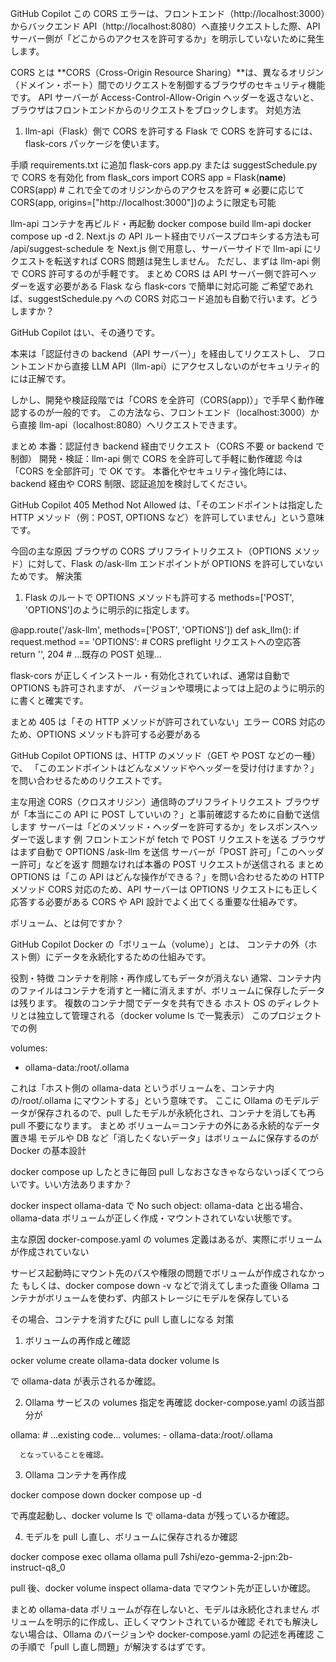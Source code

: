 GitHub Copilot
この CORS エラーは、フロントエンド（http://localhost:3000）からバックエンド API（http://localhost:8080）へ直接リクエストした際、API サーバー側が「どこからのアクセスを許可するか」を明示していないために発生します。

CORS とは
**CORS（Cross-Origin Resource Sharing）**は、異なるオリジン（ドメイン・ポート）間でのリクエストを制御するブラウザのセキュリティ機能です。
API サーバーが Access-Control-Allow-Origin ヘッダーを返さないと、ブラウザはフロントエンドからのリクエストをブロックします。
対処方法

1. llm-api（Flask）側で CORS を許可する
   Flask で CORS を許可するには、flask-cors パッケージを使います。

手順
requirements.txt に追加
flask-cors
app.py または suggestSchedule.py で CORS を有効化
from flask_cors import CORS
app = Flask(**name**)
CORS(app) # これで全てのオリジンからのアクセスを許可
※ 必要に応じて CORS(app, origins=["http://localhost:3000"])のように限定も可能

llm-api コンテナを再ビルド・再起動
docker compose build llm-api
docker compose up -d 2. Next.js の API ルート経由でリバースプロキシする方法も可
/api/suggest-schedule を Next.js 側で用意し、サーバーサイドで llm-api にリクエストを転送すれば CORS 問題は発生しません。
ただし、まずは llm-api 側で CORS 許可するのが手軽です。
まとめ
CORS は API サーバー側で許可ヘッダーを返す必要がある
Flask なら flask-cors で簡単に対応可能
ご希望であれば、suggestSchedule.py への CORS 対応コード追加も自動で行います。どうしますか？

GitHub Copilot
はい、その通りです。

本来は「認証付きの backend（API サーバー）」を経由してリクエストし、
フロントエンドから直接 LLM API（llm-api）にアクセスしないのがセキュリティ的には正解です。

しかし、開発や検証段階では「CORS を全許可（CORS(app)）」で手早く動作確認するのが一般的です。
この方法なら、フロントエンド（localhost:3000）から直接 llm-api（localhost:8080）へリクエストできます。

まとめ
本番：認証付き backend 経由でリクエスト（CORS 不要 or backend で制御）
開発・検証：llm-api 側で CORS を全許可して手軽に動作確認
今は「CORS を全部許可」で OK です。
本番化やセキュリティ強化時には、backend 経由や CORS 制限、認証追加を検討してください。

GitHub Copilot
405 Method Not Allowed は、「そのエンドポイントは指定した HTTP メソッド（例：POST, OPTIONS など）を許可していません」という意味です。

今回の主な原因
ブラウザの CORS プリフライトリクエスト（OPTIONS メソッド）に対して、Flask の/ask-llm エンドポイントが OPTIONS を許可していないためです。
解決策

1. Flask のルートで OPTIONS メソッドも許可する
   methods=['POST', 'OPTIONS']のように明示的に指定します。

@app.route('/ask-llm', methods=['POST', 'OPTIONS'])
def ask_llm():
if request.method == 'OPTIONS': # CORS preflight リクエストへの空応答
return '', 204 # ...既存の POST 処理...

flask-cors が正しくインストール・有効化されていれば、通常は自動で OPTIONS も許可されますが、
バージョンや環境によっては上記のように明示的に書くと確実です。

まとめ
405 は「その HTTP メソッドが許可されていない」エラー
CORS 対応のため、OPTIONS メソッドも許可する必要がある

GitHub Copilot
OPTIONS は、HTTP のメソッド（GET や POST などの一種）で、
「このエンドポイントはどんなメソッドやヘッダーを受け付けますか？」を問い合わせるためのリクエストです。

主な用途
CORS（クロスオリジン）通信時のプリフライトリクエスト
ブラウザが「本当にこの API に POST していいの？」と事前確認するために自動で送信します
サーバーは「どのメソッド・ヘッダーを許可するか」をレスポンスヘッダーで返します
例
フロントエンドが fetch で POST リクエストを送る
ブラウザはまず自動で OPTIONS /ask-llm を送信
サーバーが「POST 許可」「このヘッダー許可」などを返す
問題なければ本番の POST リクエストが送信される
まとめ
OPTIONS は「この API はどんな操作ができる？」を問い合わせるための HTTP メソッド
CORS 対応のため、API サーバーは OPTIONS リクエストにも正しく応答する必要がある
CORS や API 設計でよく出てくる重要な仕組みです。

ボリューム、とは何ですか？

GitHub Copilot
Docker の「ボリューム（volume）」とは、
コンテナの外（ホスト側）にデータを永続化するための仕組みです。

役割・特徴
コンテナを削除・再作成してもデータが消えない
通常、コンテナ内のファイルはコンテナを消すと一緒に消えますが、ボリュームに保存したデータは残ります。
複数のコンテナ間でデータを共有できる
ホスト OS のディレクトリとは独立して管理される（docker volume ls で一覧表示）
このプロジェクトでの例

volumes:

- ollama-data:/root/.ollama

これは「ホスト側の ollama-data というボリュームを、コンテナ内の/root/.ollama にマウントする」という意味です。
ここに Ollama のモデルデータが保存されるので、pull したモデルが永続化され、コンテナを消しても再 pull 不要になります。
まとめ
ボリューム＝コンテナの外にある永続的なデータ置き場
モデルや DB など「消したくないデータ」はボリュームに保存するのが Docker の基本設計

docker compose up したときに毎回 pull しなおさなきゃならないっぽくてつらいです。いい方法ありますか？

docker inspect ollama-data で No such object: ollama-data と出る場合、
ollama-data ボリュームが正しく作成・マウントされていない状態です。

主な原因
docker-compose.yaml の volumes 定義はあるが、実際にボリュームが作成されていない

サービス起動時にマウント先のパスや権限の問題でボリュームが作成されなかった
もしくは、docker compose down -v などで消えてしまった直後
Ollama コンテナがボリュームを使わず、内部ストレージにモデルを保存している

その場合、コンテナを消すたびに pull し直しになる
対策

1. ボリュームの再作成と確認

ocker volume create ollama-data
docker volume ls

で ollama-data が表示されるか確認。

2. Ollama サービスの volumes 指定を再確認
   docker-compose.yaml の該当部分が

ollama: # ...existing code...
volumes: - ollama-data:/root/.ollama

      となっていることを確認。

3. Ollama コンテナを再作成

docker compose down
docker compose up -d

で再度起動し、docker volume ls で ollama-data が残っているか確認。

4. モデルを pull し直し、ボリュームに保存されるか確認

docker compose exec ollama ollama pull 7shi/ezo-gemma-2-jpn:2b-instruct-q8_0

pull 後、docker volume inspect ollama-data でマウント先が正しいか確認。

まとめ
ollama-data ボリュームが存在しないと、モデルは永続化されません
ボリュームを明示的に作成し、正しくマウントされているか確認
それでも解決しない場合は、Ollama のバージョンや docker-compose.yaml の記述を再確認
この手順で「pull し直し問題」が解決するはずです。

